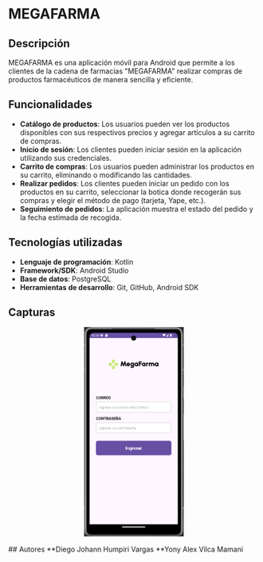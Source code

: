 # MEGAFARMA
## Descripción
MEGAFARMA es una aplicación móvil para Android que permite a los clientes de la cadena de farmacias "MEGAFARMA" realizar compras de productos farmacéuticos de manera sencilla y eficiente.

## Funcionalidades
- **Catálogo de productos**: Los usuarios pueden ver los productos disponibles con sus respectivos precios y agregar artículos a su carrito de compras.
- **Inicio de sesión**: Los clientes pueden iniciar sesión en la aplicación utilizando sus credenciales.
- **Carrito de compras**: Los usuarios pueden administrar los productos en su carrito, eliminando o modificando las cantidades.
- **Realizar pedidos**: Los clientes pueden iniciar un pedido con los productos en su carrito, seleccionar la botica donde recogerán sus compras y elegir el método de pago (tarjeta, Yape, etc.).
- **Seguimiento de pedidos**: La aplicación muestra el estado del pedido y la fecha estimada de recogida.

## Tecnologías utilizadas
- **Lenguaje de programación**: Kotlin
- **Framework/SDK**: Android Studio
- **Base de datos**: PostgreSQL
- **Herramientas de desarrollo**: Git, GitHub, Android SDK
## Capturas
<p align="center"> <img src="https://github.com/YonyVilca/Practica/blob/main/2024-06-21_172921.png" alt="Megafarma App" width="200"> </p>
## Autores
**Diego Johann Humpiri Vargas
**Yony Alex Vilca Mamani
